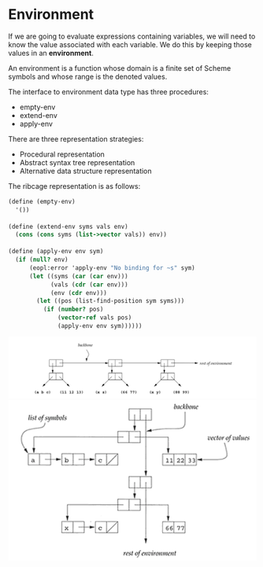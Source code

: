 # Environment
If we are going to evaluate expressions containing variables,
we will need to know the value associated with each variable.
We do this by keeping those values in an **environment**.

An environment is a function whose domain is a finite set of
Scheme symbols and whose range is the denoted values.

The interface to environment data type has three procedures:
* empty-env
* extend-env
* apply-env

There are three representation strategies:
* Procedural representation
* Abstract syntax tree representation
* Alternative data structure representation

The ribcage representation is as follows:
```scheme
(define (empty-env)
  '())

(define (extend-env syms vals env)
  (cons (cons syms (list->vector vals)) env))

(define (apply-env env sym)
  (if (null? env)
      (eopl:error 'apply-env "No binding for ~s" sym)
      (let ((syms (car (car env)))
            (vals (cdr (car env)))
            (env (cdr env)))
        (let ((pos (list-find-position sym syms)))
          (if (number? pos)
              (vector-ref vals pos)
              (apply-env env sym))))))
```

![image](ribcage.png)
![image](ribcage1.png)